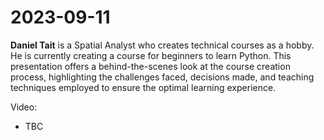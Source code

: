 # 2023-09-11

**Daniel Tait** is a Spatial Analyst who creates technical courses as a hobby.
He is currently creating a course for beginners to learn Python. This
presentation offers a behind-the-scenes look at the course creation process,
highlighting the challenges faced, decisions made, and teaching
techniques employed to ensure the optimal learning experience.

Video:

* TBC
